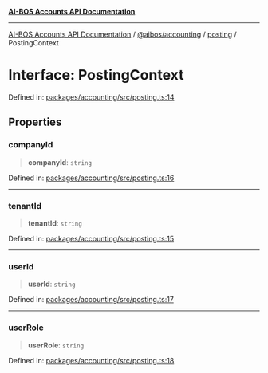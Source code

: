 [**AI-BOS Accounts API Documentation**](../../../../README.md)

***

[AI-BOS Accounts API Documentation](../../../../README.md) / [@aibos/accounting](../../README.md) / [posting](../README.md) / PostingContext

# Interface: PostingContext

Defined in: [packages/accounting/src/posting.ts:14](https://github.com/pohlai88/accounts/blob/48103fb36d28b2b9bfb33472b6de2f719773cde9/packages/accounting/src/posting.ts#L14)

## Properties

### companyId

> **companyId**: `string`

Defined in: [packages/accounting/src/posting.ts:16](https://github.com/pohlai88/accounts/blob/48103fb36d28b2b9bfb33472b6de2f719773cde9/packages/accounting/src/posting.ts#L16)

***

### tenantId

> **tenantId**: `string`

Defined in: [packages/accounting/src/posting.ts:15](https://github.com/pohlai88/accounts/blob/48103fb36d28b2b9bfb33472b6de2f719773cde9/packages/accounting/src/posting.ts#L15)

***

### userId

> **userId**: `string`

Defined in: [packages/accounting/src/posting.ts:17](https://github.com/pohlai88/accounts/blob/48103fb36d28b2b9bfb33472b6de2f719773cde9/packages/accounting/src/posting.ts#L17)

***

### userRole

> **userRole**: `string`

Defined in: [packages/accounting/src/posting.ts:18](https://github.com/pohlai88/accounts/blob/48103fb36d28b2b9bfb33472b6de2f719773cde9/packages/accounting/src/posting.ts#L18)

